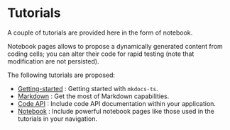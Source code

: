 # Tutorials

A couple of tutorials are provided here in the form of notebook.

Notebook pages allows to propose a dynamically generated content from coding cells; you can alter their code 
for rapid testing (note that modification are not persisted).


The following tutorials are proposed:

- [Getting-started](@nav/tutorials/basics) : Getting started with `mkdocs-ts`.
- [Markdown](@nav/tutorials/markdown) : Get the most of Markdown capabilities.
- [Code API](@nav/tutorials/code-api) : Include code API documentation within your application.
- [Notebook](@nav/tutorials/notebook) : Include powerful notebook pages like those used in the tutorials
in your navigation.

